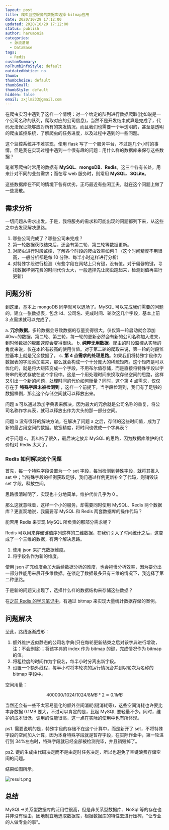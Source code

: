 ```yaml
---
layout: post
title: 爬虫监控服务的数据库选择-bitmap应用
date: 2020/10/29 17:12:00
updated: 2020/10/29 17:12:00
status: publish
author: harumonia
categories:
  - 源流清泉
  - DataBase
tags:
  - Redis
customSummary:
noThumbInfoStyle: default
outdatedNotice: no
thumb:
thumbChoice: default
thumbSmall:
thumbStyle: default
hidden: false
email: zxjlm233@gmail.com
---
```


在爬虫实习中遇到了这样一个情境：对一个给定的队列进行数据爬取(比如说是一个公司名称的队列，爬取对应的公司信息)，当然不是开发结束就算是完成了，代码无法保证能够应对所有的突发情况，而且我们也需要一个半透明的，甚至是透明的爬虫监控系统，了解爬虫的任务进度，以及过程中遇到的一些问题。

这个监控系统并不难实现，使用 flask 写了一个服务平台，不过是几个小时的事情，但是我在实现过程中遇到一个很有趣的问题：用什么样的数据库来保存这些数据？

笔者写爬虫时常用的数据有 **MySQL**、**mongoDB**、**Redis**，这三个各有长处，用来针对不同的业务需求；而在写 web 服务时，则常用 **MySQL**、**SQLite**。

这些数据库在不同的情境下各有优劣，正巧最近有些闲工夫，就在这个问题上做了一些发散。

<!-- more -->

## 需求分析

一切问题从需求出发。于是，我将服务的需求和可能出现的问题都列下来，从这些之中去发现解决思路。

1. 哪些公司完成了？哪些公司未完成？
2. 第一轮数据获取结束后，还会有第二轮、第三轮等数据更新。
3. 对爬虫进行时段监控，了解各个时段的爬虫效率如何？（这个时间精度不用很高，一般分析都是每 10 分钟、每半小时这样进行分析）
4. 对特殊字段进行检测（有些字段在网站上只有键，没有值。对于偏僻的键，寻找数据样例花费的时间代价太大，一般选择先让爬虫跑起来，检测到值再进行更新）

## 问题分析

到这里，基本上 mongoDB 同学就可以退场了。MySQL 可以完成我们需要的问题的，建立一张数据表，包含 id、公司名、完成时间、轮次这几个字段，基本上前 3 点需求就可以完成了。

a. **冗余数据**。多轮数据会导致数据的存量变得很大。仅仅第一轮启动就会添加 40w+的数据，第二轮、第三轮，每一轮的更新必然会有新的公司名称加入进来，到时候数据的膨胀速度会变得很快。
b. **纯粹无用数据**。爬虫的时段监控从实际的角度来说，仅在本轮有较高的使用价值。对于第二轮的爬取来说，第一轮的时段监控基本上就是冗余数据了。
c. **第 4 点需求的处理思路**。如果我们将特殊字段作为数据表的字段添加进来，那么就会构成一个十分庞大的稀疏矩阵。这个矩阵是可以优化的，就是将大矩阵变成一个字段，不用布尔值存储，而是直接将特殊字段以字符串的形式存放在这个字段中。这是一个用处理时间来换取存储空间的思路，这样又引出一个新的问题，处理时间的代价如何衡量？同时，这个第 4 点需求，仅仅存在于 **特殊字段未被检测到** ，这样一个前提下，当字段检测到，我们有了足够的数据样例，那么这个存储空间就可以释放出来。

问题 a 可以通过添加字典表来解决，因为最大的冗余就是公司名称的重复，将公司名称作字典表，就可以释放出作为大头的那一部分空间。

问题 b 没有很好的解决方法，在解决了问题 a 之后，存储的这些时间值，成为了新的最占用空间的数据。放宽精度，将时间也做成一个字典表？

对于问题 c，我纠结了很久，最后决定放弃 MySQL 的思路，因为数据库维护的代价相对 Redis 太大了。

### Redis 如何解决这个问题

首先，每一个特殊字段设置为一个 set 字段，每当检测到特殊字段，就将其推入 set 中；当特殊字段的样例获取足够，我们通过样例更新补全了代码，则销毁该 set 字段，释放空间。

思路很清晰明了，实现也十分地简单，维护代价几乎为 0 。

那么这就意味着，这样一个小的服务，却需要同时使用 MySQL、Redis 两个数据库？更直观地说，我需要写 MySQL 和 Redis 两套数据库的操作代码？

能否用 Redis 来实现 MySQL 所负责的那部分需求呢？

Redis 可以用来存储键值序列这样的二维数据，在我们引入了时间统计之后，这变成了一个三维的数据，有两个解决思路。

1. 使用 json 来扩充数据维度。
2. 将字段名作为新的维度。

使用 json 扩充维度会加大后续数据分析的难度，也会拖慢分析效率，因为要分出一部分性能用来展开多维数据。在锁定了数据最多只有三维的情况下，我选择了第二种思路。

于是新的问题又出现了，选择什么样的数据结构来存储这些数据？

在[之前 Redis 的学习笔记中](https://blog.harumonia.moe/2020/02/12/2020-02-12-Redis-note-2/)，有通过 bitmap 来实现大量统计数据存储的案例。

## 问题解决

至此，路线逐渐成形：

1. 额外维护近似静态的公司名字典(只在每轮更新结束之后对该字典进行增改，注：不会删除)；将该字典的 index 作为 bitmap 的键，完成情况作为 bitmap 的值。
2. 将粗粒度的时间作为字段名，每半小时分离出新字段。
3. 设置一个额外线程，每半小时将本轮次的运行情况合并到以轮次为名称的 bitmap 字段中。

空间用量：

```math
400000 / 1024 / 1024 / 8MB * 2 ≈ 0.1MB
```

当然还会有一些不太容易量化的额外空间消耗(键消耗等)，这些空间消耗也许要比本身数据 0.1MB 要大，不过可以肯定的是，比起 MySQL 要轻量不少。同时，维护的成本很低，调用的性能很高，这一点在实际的使用中也有所体现。

ps1. 需要说明的是，特殊字段的存储不在这个计算中，而是新开了 set，不将特殊字段的空间加入计算，因为本身特殊字段就是暂存字段，在实际作业中，第一轮进行到 34%左右时，特殊字段就已经全部被检测完毕，并且销毁掉了。

ps2. 键的生成由代码决定而不是由定时任务决定，所以也避免了空键浪费存储空间的问题。

结果如图所示。

![result.png](https://harumona-blog.oss-cn-beijing.aliyuncs.com/new_articles/spider-stat.PNG)

## 总结

MySQL->关系型数据库的泛用性很高，但是非关系型数据库、NoSql 等的存在也并非没有理由，因地制宜地选取数据库，根据数据库的特性去进行压榨，"让专业的人做专业的事"。
